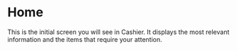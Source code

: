# Home

This is the initial screen you will see in Cashier. It displays the most relevant information and the items that require your attention.
